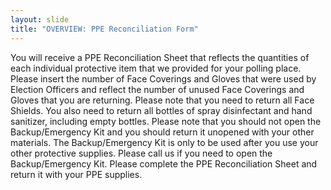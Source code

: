 ```yaml
---
layout: slide
title: "OVERVIEW: PPE Reconciliation Form"
---
```


You will receive a PPE Reconciliation Sheet that reflects the quantities of each individual protective item that we provided for your polling place. Please insert the number of Face Coverings and Gloves that were used by Election Officers and reflect the number of unused Face Coverings and Gloves that you are returning. Please note that you need to return all Face Shields. You also need to return all bottles of spray disinfectant and hand sanitizer, including empty bottles. Please note that you should not open the Backup/Emergency Kit and you should return it unopened with your other materials. The Backup/Emergency Kit is only to be used after you use your other protective supplies. Please call us if you need to open the Backup/Emergency Kit. Please complete the PPE Reconciliation Sheet and return it with your PPE supplies.
